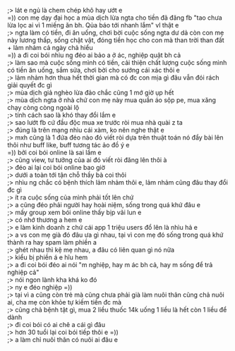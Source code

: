 ;> lát e ngủ là chem chép khô hay ướt e<br>
=)) con mẹ dạy đại học a mùa dịch lừa ngta cho tiền đã đăng fb "tao chưa lừa lọc ai vì 1 miếng ăn bh. Qủa báo tới nhanh lắm" vl thật e<br>
;> ngta làm có tiền, đi ăn uống, chơi bời cuộc sống ngta dư dả còn con mẹ này lương thấp, sống chật vật, đóng tiền học cho con mà than trời than đất + lảm nhảm cả ngày chả hiểu<br>
=)) a đi coi bói nhìu ng đéo ai bảo a ở ác, nghiệp quật bh cả<br>
;> làm sao mà cuộc sống mình có tiền, cải thiện chất lượng cuộc sống mình có tiền ăn uống, sắm sửa, chơi bời cho sướng cái xác thôi e<br>
;> lảm nhảm hơn thua hết thời gian mà có đc con mịa gì đâu vẫn đói rách giải quyết đc gì<br>
;> mùa dịch giả nghèo lừa đảo chắc cũng 1 mớ giờ ụp hết<br>
;> mùa dịch ngta ở nhà chứ con mẹ này mua quần áo sộp pe, mua xăng chạy còng còng ngoài lộ<br>
;> tính cách sao là khó thay đổi lắm e<br>
;> sao lướt fb cứ đầu độc mua xe trước ròi mua nhà quài z ta<br>
;> đúng là trên mạng nhìu cái xàm, ko nên nghe thật e<br>
;> mxh cũng là 1 đứa đéo nào đó viết ròi dựa trên thuật toán nó đẩy bài lên thôi như buff like, buff tương tác ảo đồ ý e<br>
=)) bởi coi bói online là sai lầm e<br>
;> cũng view, tư tưởng của ai đó viết ròi đăng lên thôi à<br>
;> đéo ai lại coi bói online bao giờ<br>
;> dưới a toàn tới tận chỗ thầy bà coi thôi<br>
;> nhìu ng chắc có bệnh thích lảm nhảm thôi e, lảm nhảm cũng đâu thay đổi đc gì<br>
;> ít ra cuộc sống của mình phải tốt lên chứ<br>
;> a cũng đéo phải người hay hoài niệm, sống trong quá khứ đâu e<br>
;> mấy group xem bói online thấy bịp vãi lun e<br>
;> có nhớ thương a hem e<br>
;> e làm kinh doanh z chứ cái app 1 triệu users đổ lên là nhìu hả e<br>
;> a vs con mẹ già đó đâu ưa gì nhau, tại vì con mẹ đó sống trong quá khứ thành ra hay spam làm phiền a<br>
;> ghét nhau thì kệ mẹ nhau, a đâu có liên quan gì nó nữa<br>
;> kiểu bị phiền á e hĩu hem<br>
;> a đi coi bói đéo ai nói "m nghiệp, hay m ác bh cả, hay m sống để trả nghiệp cả"<br>
;> nói ngon lành kha khá ko đó<br>
;> ny e đéo nghiệp =))<br>
;> tại vì a cũng còn trẻ mà cũng chưa phải già làm nuôi thân cũng chả nuôi ai, cha mẹ còn khỏe tự kiếm tiền đc mà<br>
;> cũng chả bệnh tật gì, mua 2 liều thuốc 14k uống 1 liều là hết còn 1 liều để dành<br>
;> đi coi bói có ai chê a cái gì đâu<br>
;> hơn 30 tuổi lại coi bói tiếp thôi e =))<br>
;> a làm chỉ nuôi thân có nuôi ai đâu e
